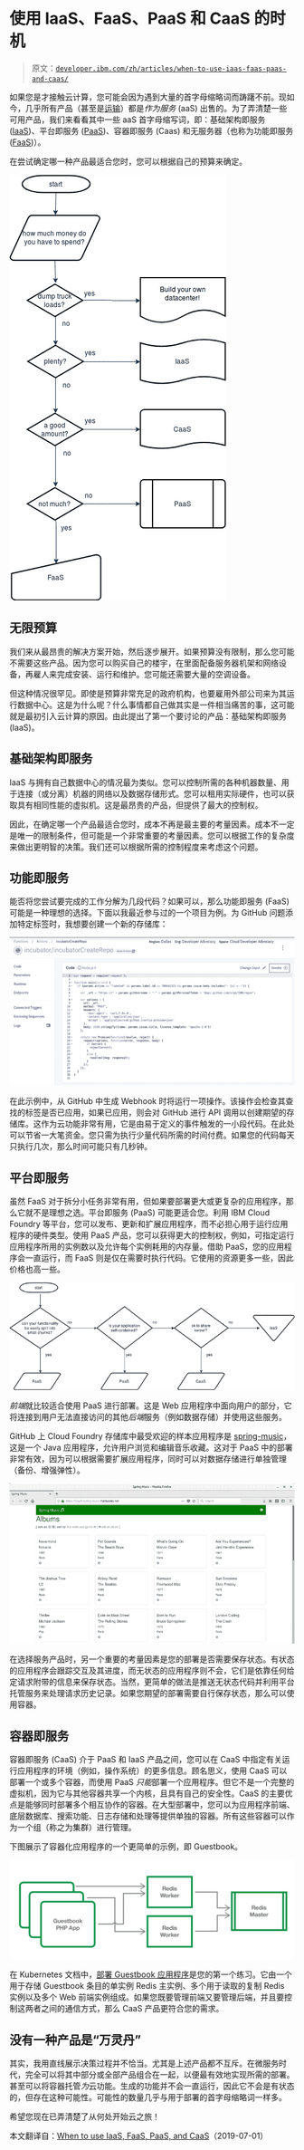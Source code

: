 # 使用 IaaS、FaaS、PaaS 和 CaaS 的时机

> 原文：[`developer.ibm.com/zh/articles/when-to-use-iaas-faas-paas-and-caas/`](https://developer.ibm.com/zh/articles/when-to-use-iaas-faas-paas-and-caas/)

如果您是才接触云计算，您可能会因为遇到大量的首字母缩略词而踌躇不前。现如今，几乎所有产品（甚至是[运输](https://ridesharecentral.com/taas-what-is-it-and-what-does-it-mean-for-the-future-of-transportation)）都是*作为服务* (aaS) 出售的。为了弄清楚一些可用产品，我们来看看其中一些 aaS 首字母缩写词，即：基础架构即服务 ([IaaS](https://en.wikipedia.org/wiki/Infrastructure_as_a_service))、平台即服务 ([PaaS](https://en.wikipedia.org/wiki/Platform_as_a_service))、容器即服务 (Caas) 和无服务器（也称为功能即服务 ([FaaS](https://en.wikipedia.org/wiki/Function_as_a_service))）。

在尝试确定哪一种产品最适合您时，您可以根据自己的预算来确定。

![decision-tree](img/5f1cd98e8d72d648a0fd17730444bcf3.png)

## 无限预算

我们来从最昂贵的解决方案开始，然后逐步展开。如果预算没有限制，那么您可能不需要这些产品。因为您可以购买自己的楼宇，在里面配备服务器机架和网络设备，再雇人来完成安装、运行和维护。您可能还需要大量的空调设备。

但这种情况很罕见。即使是预算非常充足的政府机构，也要雇用外部公司来为其运行数据中心。这是为什么呢？什么事情都自己做其实是一件相当痛苦的事，这可能就是最初引入云计算的原因。由此提出了第一个要讨论的产品：基础架构即服务 (IaaS)。

## 基础架构即服务

IaaS 与拥有自己数据中心的情况最为类似。您可以控制所需的各种机器数量、用于连接（或分离）机器的网络以及数据存储形式。您可以租用实际硬件，也可以获取具有相同性能的虚拟机。这是最昂贵的产品，但提供了最大的控制权。

因此，在确定哪一个产品最适合您时，成本不再是最主要的考量因素。成本不一定是唯一的限制条件，但可能是一个非常重要的考量因素。您可以根据工作的复杂度来做出更明智的决策。我们还可以根据所需的控制程度来考虑这个问题。

## 功能即服务

能否将您尝试要完成的工作分解为几段代码？如果可以，那么功能即服务 (FaaS) 可能是一种理想的选择。下面以我最近参与过的一个项目为例。为 GitHub 问题添加特定标签时，我想要创建一个新的存储库：

![cloud-function-action](img/b6a00c9996afcd9c28ab37335edf0dac.png)

在此示例中，从 GitHub 中生成 Webhook 时将运行一项操作。该操作会检查其查找的标签是否已应用，如果已应用，则会对 GitHub 进行 API 调用以创建期望的存储库。这作为云功能非常有用，它是由易于定义的事件触发的一小段代码。在此处可以节省一大笔资金。您只需为执行少量代码所需的时间付费。如果您的代码每天只执行几次，那么时间可能只有几秒钟。

## 平台即服务

虽然 FaaS 对于拆分小任务非常有用，但如果要部署更大或更复杂的应用程序，那么它就不是理想之选。平台即服务 (PaaS) 可能更适合您。利用 IBM Cloud Foundry 等平台，您可以发布、更新和扩展应用程序，而不必担心用于运行应用程序的硬件类型。使用 PaaS 产品，您可以获得更大的控制权，例如，可指定运行应用程序所用的实例数以及允许每个实例耗用的内存量。借助 PaaS，您的应用程序会一直运行，而 FaaS 则是仅在需要时执行代码。它使用的资源更多一些，因此价格也高一些。

![faas-decision-tree](img/27d824371da8f3fc78e57e9a4f187f87.png)

*前端*就比较适合使用 PaaS 进行部署。这是 Web 应用程序中面向用户的部分，它将连接到用户无法直接访问的其他*后端*服务（例如数据存储）并使用这些服务。

GitHub 上 Cloud Foundry 存储库中最受欢迎的样本应用程序是 [spring-music](https://github.com/cloudfoundry-samples/spring-music)，这是一个 Java 应用程序，允许用户浏览和编辑音乐收藏。这对于 PaaS 中的部署非常有效，因为可以根据需要扩展应用程序，同时可以对数据存储进行单独管理（备份、增强弹性）。

![sample-deployment-of-spring-music](img/d7139fb609dcb83fd07861ecddcf638e.png)

在选择服务产品时，另一个重要的考量因素是您的部署是否需要保存状态。有状态的应用程序会跟踪交互及其进度，而无状态的应用程序则不会，它们是依靠任何给定请求附带的信息来保存状态。当然，更简单的做法是推送无状态代码并利用平台托管服务来处理请求历史记录。如果您期望的部署需要自行保存状态，那么可以使用容器。

## 容器即服务

容器即服务 (CaaS) 介于 PaaS 和 IaaS 产品之间，您可以在 CaaS 中指定有关运行应用程序的环境（例如，操作系统）的更多信息。顾名思义，使用 CaaS 可以部署一个或多个容器，而使用 PaaS *只能*部署一个应用程序。但它不是一个完整的虚拟机，因为它与其他容器共享一个内核，且具有自己的安全性。CaaS 的主要优点是能够同时部署多个相互协作的容器。在大型部署中，您可以为应用程序前端、底层数据库、搜索功能、日志存储和处理等提供单独的容器。所有这些容器可以作为一个组（称之为集群）进行管理。

下图展示了容器化应用程序的一个更简单的示例，即 Guestbook。

![guestbook-flow](img/6202e73b3ea2ec72b907874ade8e3f7a.png)

在 Kubernetes 文档中，[部署 Guestbook 应用程序](https://kubernetes.io/docs/tutorials/stateless-application/guestbook/)是您的第一个练习。它由一个用于存储 Guestbook 条目的单实例 Redis 主实例、多个用于读取的复制 Redis 实例以及多个 Web 前端实例组成。如果您既要管理前端又要管理后端，并且要控制这两者之间的通信方式，那么 CaaS 产品更符合您的需求。

## 没有一种产品是“万灵丹”

其实，我用直线展示决策过程并不恰当。尤其是上述产品都不互斥。在微服务时代，完全可以将其中部分或全部产品组合在一起，以便最有效地实现所需的部署。甚至可以将容器托管*为*云功能。生成的功能并不会一直运行，因此它不会是有状态的，但存在这种可能性。可能性的数量几乎与用于部署的首字母缩略词一样多。

希望您现在已弄清楚了从何处开始云之旅！

本文翻译自：[When to use IaaS, FaaS, PaaS, and CaaS](https://developer.ibm.com/depmodels/cloud/articles/when-to-use-iaas-faas-paas-and-caas)（2019-07-01）